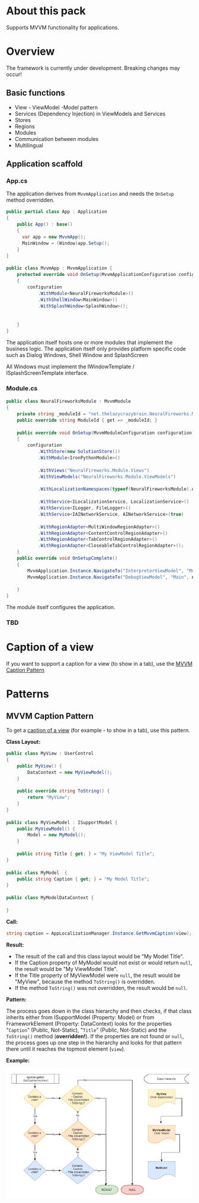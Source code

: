 ﻿# About this pack
Supports MVVM functionality for applications.

# Overview
The framework is currently under development. Breaking changes may occur!

## Basic functions
- View - ViewModel -Model pattern
- Services (Dependency Injection) in ViewModels and Services
- Stores
- Regions
- Modules
- Communication between modules
- Multilingual

## Application scaffold
### App.cs
The application derives from `MvvmApplication` and needs the `OnSetup` method overridden.

```cs
public partial class App : Application
{
    public App() : base()
    {
      var app = new MvvmApp();
      MainWindow = (Window)app.Setup();
    }
}

public class MvvmApp : MvvmApplication {
    protected override void OnSetup(MvvmApplicationConfiguration configuration)
    {
        configuration
            .WithModule<NeuralFireworksModule>()
            .WithShellWindow<MainWindow>()
            .WithSplashWindow<SplashWindow>();

                
    }
}
```
The application itself hosts one or more modules that implement the business logic. The application itself only provides platform specific code such as Dialog Windows, Shell Window and SplashScreen

All Windows must implement the IWindowTemplate / ISplashScreenTemplate interface.

### Module.cs
```cs
public class NeuralFireworksModule : MvvmModule
{
    private string _moduleId = "net.thelazycrazybrain.NeuralFireworks.Module.NeuralFireworksModule";
    public override string ModuleId { get => _moduleId; }

    public override void OnSetup(MvvmModuleConfiguration configuration)
    {
        configuration
            .WithStore(new SolutionStore())
            .WithModule<IronPythonModule>()

            .WithViews("NeuralFireworks.Module.Views")
            .WithViewModels("NeuralFireworks.Module.ViewModels")

            .WithLocalizationNamespaces(typeof(NeuralFireworksModule).Assembly, new[] { "NeuralFireworks.Module.Localizations" })

            .WithService<ILocalizationService, LocalizationService>()
            .WithService<ILogger, FileLogger>()
            .WithService<IAINetworkService, AINetworkService>(true)

            .WithRegionAdapter<MultiWindowRegionAdapter>()
            .WithRegionAdapter<ContentControlRegionAdapter>()
            .WithRegionAdapter<TabControlRegionAdapter>()
            .WithRegionAdapter<CloseableTabControlRegionAdapter>();
    }
    public override void OnSetupComplete()
    {
        MvvmApplication.Instance.NavigateTo("InterpreterViewModel", "ModalRegion", null, null);
        MvvmApplication.Instance.NavigateTo("DebugViewModel", "Main", null, null);

    }
}
```
The module itself configures the application.

### TBD

# Caption of a view
If you want to support a caption for a view (to show in a tab), use the [MVVM Caption Pattern](#mvvm-caption-pattern)

# Patterns
## MVVM Caption Pattern
To get a [caption of a view](#caption-of-a-view) (for example - to show in a tab), use this pattern.


**Class Layout:**

```csharp
public class MyView : UserControl 
{
    public MyView() {
        DataContext = new MyViewModel();
    }

    public override string ToString() {
        return "MyView";
    }
}

public class MyViewModel : ISupportModel {
    public MyViewModel() {
        Model = new MyModel();
    }

    public string Title { get; } = "My ViewModel Title";
}

public class MyModel  {
    public string Caption { get; } = "My Model Title";
}

public class MyModelDataContext {

}
```

**Call:**

```csharp
string caption = AppLocalizationManager.Instance.GetMvvmCaption(view);
```

**Result:**

- The result of the call and this class layout would be "My Model Title".
- If the Caption property of MyModel would not exist or would return ```null```, the result would be "My ViewModel Title".
- If the Title property of MyViewModel were ```null```, the result would be "MyView", because the method ```ToString()``` is overridden.
- If the method ```ToString()``` was not overridden, the result would be ```null```.


**Pattern:**

The process goes down in the class hierarchy and then checks, if that class inherits either from ISupportModel (Property: Model) or from FrameworkElement (Property: DataContext) looks for the properties "```Caption```" (Public, Not-Static), "```Title```" (Public, Not-Static) and the ```ToString()``` method (**overridden!**).
If the properties are not found or ```null```, the process goes up one step in the hierarchy and looks for that pattern there until it reaches the topmost element (```view```).

**Example:**

![Alt text](MVVM%20Caption%20Pattern%20Example.png)

